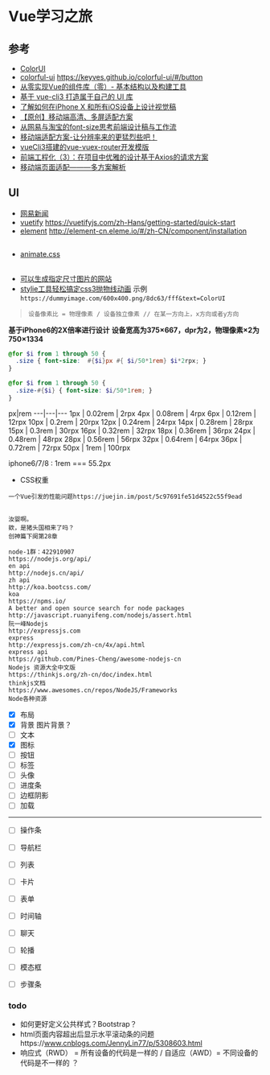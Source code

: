 # Vue学习之旅

## 参考 
- [ColorUI](https://github.com/weilanwl/ColorUI)
- [colorful-ui](https://github.com/Keyves/colorful-ui) https://keyves.github.io/colorful-ui/#/button
- [从零实现Vue的组件库（零）- 基本结构以及构建工具](https://juejin.im/post/5c0b8ece5188254f9e2809fe)
- [基于 vue-cli3 打造属于自己的 UI 库](https://juejin.im/post/5c95c61f6fb9a070c40acf65)
- [了解如何在iPhone X 和所有iOS设备上设计视觉稿](https://www.ui.cn/detail/246980.html)
- [【原创】移动端高清、多屏适配方案](http://www.html-js.com/article/Mobile-terminal-H5-mobile-terminal-HD-multi-screen-adaptation-scheme%203041)
- [从网易与淘宝的font-size思考前端设计稿与工作流](http://www.cnblogs.com/lyzg/p/4877277.html)
- [移动端适配方案-让分辨率来的更猛烈些吧！](https://juejin.im/post/5bc7fb9ef265da0acd20ebeb)
- [vueCli3搭建的vue-vuex-router开发模版](https://github.com/wangyupo/vue-vuex-router)
- [前端工程化（3）：在项目中优雅的设计基于Axios的请求方案](https://juejin.im/post/5c9c6be8f265da610f7c186d)
- [移动端页面适配———多方案解析](https://juejin.im/entry/59ca3c6df265da064f2024af)
## UI

- [网易新闻](https://3g.163.com/touch/#/)
- [vuetify](https://github.com/vuetifyjs/vuetify) https://vuetifyjs.com/zh-Hans/getting-started/quick-start
- [element](https://github.com/ElemeFE/element) http://element-cn.eleme.io/#/zh-CN/component/installation

## 

- [animate.css](https://daneden.github.io/animate.css/)


## 

- [可以生成指定尺寸图片的网站](https://dummyimage.com/)
- [stylie工具轻松搞定css3抛物线动画](http://jeremyckahn.github.io/stylie/)
示例
`https://dummyimage.com/600x400.png/8dc63/fff&text=ColorUI`


>`设备像素比 = 物理像素 / 设备独立像素 // 在某一方向上，x方向或者y方向`

**基于iPhone6的2X倍率进行设计**
**设备宽高为375×667，dpr为2，物理像素×2为750×1334**

```scss
@for $i from 1 through 50 {
  .size { font-size:  #{$i}px #{ $i/50*1rem} $i*2rpx; }
}

@for $i from 1 through 50 {
  .size-#{$i} { font-size: $i/50*1rem; }
}
```

px|rem
---|---|---
1px   | 0.02rem | 2rpx
4px   | 0.08rem | 4rpx
6px   | 0.12rem | 12rpx
10px  | 0.2rem  | 20rpx
12px  | 0.24rem | 24rpx
14px  | 0.28rem | 28rpx
15px  | 0.3rem  | 30rpx
16px  | 0.32rem | 32rpx
18px  | 0.36rem | 36rpx
24px  | 0.48rem | 48rpx
28px  | 0.56rem | 56rpx
32px  | 0.64rem | 64rpx
36px  | 0.72rem | 72rpx
50px  | 1rem    | 100rpx

iphone6/7/8 : 1rem === 55.2px


- CSS权重

```
一个Vue引发的性能问题https://juejin.im/post/5c97691fe51d4522c55f9ead


汝婴啊。
欸，是猪头国相来了吗？
创神篇下阕第28章

node-1群：422910907
https://nodejs.org/api/
en api
http://nodejs.cn/api/
zh api
http://koa.bootcss.com/
koa
https://npms.io/
A better and open source search for node packages
http://javascript.ruanyifeng.com/nodejs/assert.html
阮一峰Nodejs
http://expressjs.com
express
http://expressjs.com/zh-cn/4x/api.html
express api
https://github.com/Pines-Cheng/awesome-nodejs-cn
Nodejs 资源大全中文版
https://thinkjs.org/zh-cn/doc/index.html
thinkjs文档
https://www.awesomes.cn/repos/NodeJS/Frameworks
Node各种资源
```


- [x] 布局
- [x] 背景 图片背景？
- [ ] 文本
- [x] 图标 
- [ ] 按钮
- [ ] 标签
- [ ] 头像
- [ ] 进度条
- [ ] 边框阴影
- [ ] 加载
--- 
- [ ] 操作条
- [ ] 导航栏 
- [ ] 列表
- [ ] 卡片
- [ ] 表单
- [ ] 时间轴
- [ ] 聊天
- [ ] 轮播
- [ ] 模态框
- [ ] 步骤条


### todo

- 如何更好定义公共样式？Bootstrap？
- html页面内容超出后显示水平滚动条的问题https://www.cnblogs.com/JennyLin77/p/5308603.html
- 响应式（RWD） = 所有设备的代码是一样的 / 自适应（AWD）= 不同设备的代码是不一样的 ？